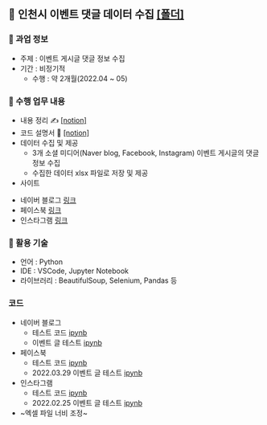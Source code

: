 ## 💾 인천시 이벤트 댓글 데이터 수집 [[폴더]](https://github.com/kbjung/Wantreez/tree/main/Crawling/incheon)

### 📃 과업 정보
+ 주제 : 이벤트 게시글 댓글 정보 수집
+ 기간 : 비정기적
  - 수행 : 약 2개월(2022.04 ~ 05)
  
### 📌 수행 업무 내용
+ 내용 정리 ✍ [[notion]](https://www.notion.so/3936885a648a4134b5edac352eeb1ad4)
+ 코드 설명서 📃 [[notion]](https://www.notion.so/7aa007e411a64978938757ef4905f3f8)
+ 데이터 수집 및 제공
  - 3개 소셜 미디어(Naver blog, Facebook, Instagram) 이벤트 게시글의 댓글 정보 수집
  - 수집한 데이터 xlsx 파일로 저장 및 제공
+ 사이트
- 네이버 블로그 [링크](https://blog.naver.com/PostList.nhn?blogId=icouncil103&categoryNo=9&from=postList&parentCategoryNo=9)
- 페이스북 [링크](https://www.facebook.com/incheoncouncil/?ref=page_internal)
- 인스타그램 [링크](https://www.instagram.com/icouncil103/)

### 🔧 활용 기술
- 언어 : Python
- IDE : VSCode, Jupyter Notebook
- 라이브러리 : BeautifulSoup, Selenium, Pandas 등

 ### 코드
+ 네이버 블로그
  - 테스트 코드 [ipynb](https://github.com/kbjung/Wantreez/blob/main/Crawling/incheon/test_naver_blog.ipynb)
  - 이벤트 글 테스트 [ipynb](https://github.com/kbjung/Wantreez/blob/main/Crawling/incheon/naver_blog.ipynb)
+ 페이스북
  - 테스트 코드 [ipynb](https://github.com/kbjung/Wantreez/blob/main/Crawling/incheon/test_insta.ipynb)
  - 2022.03.29 이벤트 글 테스트 [ipynb](https://github.com/kbjung/Wantreez/blob/main/Crawling/incheon/facebook.ipynb)
+ 인스타그램
  - 테스트 코드 [ipynb](https://github.com/kbjung/Wantreez/blob/main/Crawling/incheon/test_naver_blog.ipynb)
  - 2022.02.25 이벤트 글 테스트 [ipynb](https://github.com/kbjung/Wantreez/blob/main/Crawling/incheon/insta.ipynb)
+ ~엑셀 파일 너비 조정~

